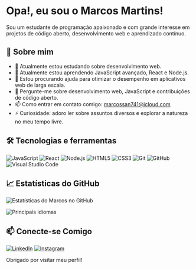 # Opa!, eu sou o Marcos Martins!

Sou um estudante de programação apaixonado e com grande interesse em projetos de código aberto, desenvolvimento web e aprendizado contínuo.

## 🚀 Sobre mim

- 🔭 Atualmente estou estudando sobre desenvolvimento web.
- 🌱 Atualmente estou aprendendo JavaScript avançado, React e Node.js.
- 🤔 Estou procurando ajuda para otimizar o desempenho em aplicativos web de larga escala.
- 💬 Pergunte-me sobre desenvolvimento web, JavaScript e contribuições de código aberto.
- 📫 Como entrar em contato comigo: [marcossan741@icloud.com](mailto:marcossan741@icloud.com)
- ⚡ Curiosidade: adoro ler sobre assuntos diversos e explorar a natureza no meu tempo livre.

## 🛠️ Tecnologias e ferramentas

![JavaScript](https://img.shields.io/badge/JavaScript-F7DF1E?style=flat&logo=javascript&logoColor=black)
![React](https://img.shields.io/badge/React-61DAFB?style=flat&logo=react&logoColor=white)
![Node.js](https://img.shields.io/badge/Node.js-339933?style=flat&logo=node.js&logoColor=white)
![HTML5](https://img.shields.io/badge/HTML5-E34F26?style=flat&logo=html5&logoColor=white)
![CSS3](https://img.shields.io/badge/CSS3-1572B6?style=flat&logo=css3&logoColor=white)
![Git](https://img.shields.io/badge/Git-F05032?style=flat&logo=git&logoColor=white)
![GitHub](https://img.shields.io/badge/GitHub-181717?style=flat&logo=github&logoColor=white)
![Visual Studio Code](https://img.shields.io/badge/VS%20Code-007ACC?style=flat&logo=visual-studio-code&logoColor=white)

## 📈 Estatísticas do GitHub

![Estatísticas do Marcos no GitHub](https://github-readme-stats.vercel.app/api?username=marcoss741-0&show_icons=true&theme=radical)

![Principais idiomas](https://github-readme-stats.vercel.app/api/top-langs/?username=marcoss741-0&layout=compact&theme=radical)

## 📫 Conecte-se Comigo

[![LinkedIn](https://img.shields.io/badge/LinkedIn-0077B5?style=flat&logo=linkedin&logoColor=white)](https://www.linkedin.com/public-profile/settings?trk=d_flagship3_profile_self_view_public_profile)
[![Instagram](https://img.shields.io/badge/Instagram-E4405F?style=flat&logo=instagram&logoColor=white)](https://www.instagram.com/tickss74/)

Obrigado por visitar meu perfil!
